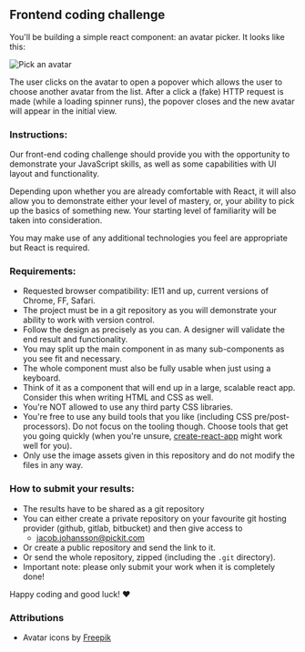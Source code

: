 ## Frontend coding challenge

You'll be building a simple react component: an avatar picker. It looks like this:

![Pick an avatar](https://github.com/JoinColony/coding-challenge/raw/master/avatar_picker.gif "Pick me!")

The user clicks on the avatar to open a popover which allows the user to choose another avatar from the list. After a click a (fake) HTTP request is made (while a loading spinner runs), the popover closes and the new avatar will appear in the initial view.

### Instructions:

Our front-end coding challenge should provide you with the opportunity to demonstrate your JavaScript skills, as well as some capabilities with UI layout and functionality.

Depending upon whether you are already comfortable with React, it will also allow you to demonstrate either your level of mastery, or, your ability to pick up the basics of something new. Your starting level of familiarity will be taken into consideration.

You may make use of any additional technologies you feel are appropriate but React is required.

### Requirements:

* Requested browser compatibility: IE11 and up, current versions of Chrome, FF, Safari.
* The project must be in a git repository as you will demonstrate your ability to work with version control.
* Follow the design as precisely as you can. A designer will validate the end result and functionality.
* You may split up the main component in as many sub-components as you see fit and necessary.
* The whole component must also be fully usable when just using a keyboard.
* Think of it as a component that will end up in a large, scalable react app. Consider this when writing HTML and CSS as well.
* You're NOT allowed to use any third party CSS libraries.
* You're free to use any build tools that you like (including CSS pre/post-processors). Do not focus on the tooling though. Choose tools that get you going quickly (when you're unsure, [create-react-app](https://github.com/facebookincubator/create-react-app/) might work well for you).
* Only use the image assets given in this repository and do not modify the files in any way.

### How to submit your results:

* The results have to be shared as a git repository
* You can either create a private repository on your favourite git hosting provider (github, gitlab, bitbucket) and then give access to
  * jacob.johansson@pickit.com
* Or create a public repository and send the link to it.
* Or send the whole repository, zipped (including the `.git` directory).
* Important note: please only submit your work when it is completely done!

Happy coding and good luck! :heart:


### Attributions

* Avatar icons by <a href="http://www.freepik.com/free-photos-vectors/people">Freepik</a>
